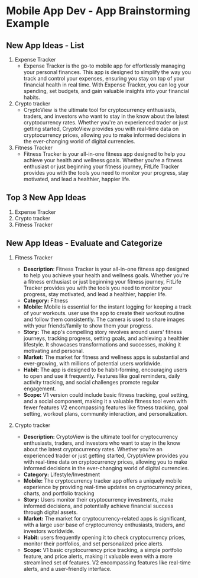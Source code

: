 Mobile App Dev - App Brainstorming Example
===

<!-- ## Favorite Existing Apps - List
1. Instagram
1. Spotify
1. Coinbase
1. Notes
1. Messages
1. Facebook Messenger
1. Craigslist Client
1. Yelp

## Favorite Existing Apps - Categorize and Evaluate
### Instagram
   - **Category:** Photo & Video / Social 
   - **Mobile:** Website is view only, uses camera, mobile first experience.
   - **Story:** Allows users to share their lives in pictures and enhance their content with filters
   - **Market:** Anyone that takes pictures could enjoy this app. Ability to follow and hashtag based on interests and categories allows users with unique interests to engage with relevant content.
   - **Habit:** Users can post throughout the day many times. Features like "Stories" encourage more candid posting as well. Users can explore endless pictures in any category imaginable whenever they want. Very habbit forming!
   - **Scope:** Instagram started out extremely narrow focused, just posting pics and viewing feeds. Has expanded to a somewhat larger scope including "Instagram Stories" (a la SnapChat) and messenger features. 
 -->

## New App Ideas - List
1. Expense Tracker
   - Expense Tracker is the go-to mobile app for effortlessly managing your personal finances. This app is designed to simplify the way you track and control your expenses, ensuring you stay on top of your financial health in real time. With Expense Tracker, you can log your spending, set budgets, and gain valuable insights into your financial habits.
3. Crypto tracker 
    - CryptoView is the ultimate tool for cryptocurrency enthusiasts, traders, and investors who want to stay in the know about the latest cryptocurrency rates. Whether you're an experienced trader or just getting started, CryptoView provides you with real-time data on cryptocurrency prices, allowing you to make informed decisions in the ever-changing world of digital currencies.
5. Fitness Tracker
    - Fitness Tracker is your all-in-one fitness app designed to help you achieve your health and wellness goals. Whether you're a fitness enthusiast or just beginning your fitness journey, FitLife Tracker provides you with the tools you need to monitor your progress, stay motivated, and lead a healthier, happier life.


## Top 3 New App Ideas
1. Expense Tracker
2. Crypto tracker
3. Fitness Tracker

## New App Ideas - Evaluate and Categorize
1. Fitness Tracker
   - **Description**: Fitness Tracker is your all-in-one fitness app designed to help you achieve your health and wellness goals. Whether you're a fitness enthusiast or just beginning your fitness journey, FitLife Tracker provides you with the tools you need to monitor your progress, stay motivated, and lead a healthier, happier life.
   - **Category:** Fitness
   - **Mobile:** Mobile is essential for the instant logging for keeping a track of your workouts. user use the app to create their workout routine and follow them consistently. The camera is used to share images with your friends/family to show them your progress.
   - **Story:** The app's compelling story revolves around users' fitness journeys, tracking progress, setting goals, and achieving a healthier lifestyle. It showcases transformations and successes, making it motivating and personal.
   - **Market:** The market for fitness and wellness apps is substantial and ever-growing, with millions of potential users worldwide. 
   - **Habit:** The app is designed to be habit-forming, encouraging users to open and use it frequently. Features like goal reminders, daily activity tracking, and social challenges promote regular engagement.
   - **Scope:** V1  version could include basic fitness tracking, goal setting, and a social component, making it a valuable fitness tool even with fewer features V2 encompassing features like fitness tracking, goal setting, workout plans, community interaction, and personalization.


1. Crypto tracker 
    - **Description:** CryptoView is the ultimate tool for cryptocurrency enthusiasts, traders, and investors who want to stay in the know about the latest cryptocurrency rates. Whether you're an experienced trader or just getting started, CryptoView provides you with real-time data on cryptocurrency prices, allowing you to make informed decisions in the ever-changing world of digital currencies.
   - **Category:** Lifestyle/Investment
   - **Mobile:** The cryptocurrency tracker app offers a uniquely mobile experience by providing real-time updates on cryptocurrency prices, charts, and portfolio tracking
   - **Story:**  Users monitor their cryptocurrency investments, make informed decisions, and potentially achieve financial success through digital assets.
   - **Market:** The market for cryptocurrency-related apps is significant, with a large user base of cryptocurrency enthusiasts, traders, and investors worldwide.
   - **Habit:**  users frequently opening it to check cryptocurrency prices, monitor their portfolios, and set personalized price alerts.
   - **Scope:** V1  basic cryptocurrency price tracking, a simple portfolio feature, and price alerts, making it valuable even with a more streamlined set of features. V2 encompassing features like  real-time alerts, and a user-friendly interface.
